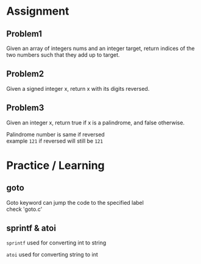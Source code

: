 # Assignment

## Problem1

Given an array of integers nums and an integer target, return indices of the two numbers such that they add up to target.

## Problem2 

Given a signed integer x, return x with its digits reversed.

## Problem3

Given an integer x, return true if x is a palindrome, and false otherwise.

Palindrome number is same if reversed\
example `121` if reversed will still be `121`

# Practice / Learning

## goto

Goto keyword can jump the code to the specified label\
check 'goto.c'

## sprintf & atoi

`sprintf` used for converting int to string

`atoi` used for converting string to int